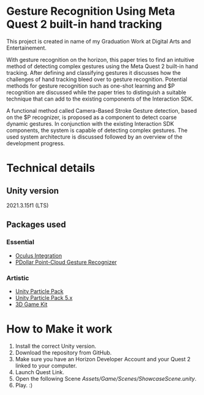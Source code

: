 # Gesture Recognition Using Meta Quest 2 built-in hand tracking

This project is created in name of my Graduation Work at Digital Arts and Entertainement.

With gesture recognition on the horizon, this paper tries to find an intuitive method of detecting complex gestures using the Meta Quest 2 built-in hand tracking.  After defining and classifying gestures it discusses how the challenges of hand tracking bleed over to gesture recognition. Potential methods for gesture recognition such as one-shot learning and $P recognition are discussed while the paper tries to distinguish a suitable technique that can add to the existing components of the Interaction SDK. 

A functional method called Camera-Based Stroke Gesture detection, based on the $P recognizer, is proposed as a component to detect coarse dynamic gestures. In conjunction with the existing Interaction SDK components, the system is capable of detecting complex gestures. The used system architecture is discussed followed by an overview of the development progress. 


 # Technical details
 ## Unity version
 2021.3.15f1 (LTS)
 
 
 ## Packages used
 
 ### Essential
 - [Oculus Integration](https://assetstore.unity.com/packages/tools/integration/oculus-integration-82022)
 - [PDollar Point-Cloud Gesture Recognizer](https://assetstore.unity.com/packages/tools/input-management/pdollar-point-cloud-gesture-recognizer-21660)
 
 ### Artistic
 - [Unity Particle Pack](https://assetstore.unity.com/packages/essentials/tutorial-projects/unity-particle-pack-127325)
 - [Unity Particle Pack 5.x](https://assetstore.unity.com/packages/essentials/asset-packs/unity-particle-pack-5-x-73777)
 - [3D Game Kit](https://assetstore.unity.com/packages/templates/tutorials/3d-game-kit-115747)

 # How to Make it work
 
 1. Install the correct Unity version.
 2. Download the repository from GitHub.
 3. Make sure you have an Horizon Developer Account and your Quest 2 linked to your computer.
 4. Launch Quest Link.
 5. Open the following Scene *Assets/Game/Scenes/ShowcaseScene.unity*.
 6. Play. :)
